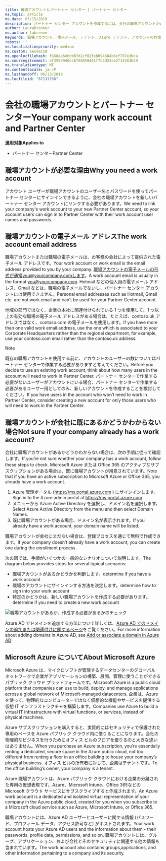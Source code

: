 ```yaml
---
title: 職場アカウントとパートナー センター | パートナー センター
ms.topic: article
ms.date: 03/15/2019
description: パートナー センター アカウントを作成するには、会社の職場アカウントが必要です。 Microsoft Azure または Office 365 のアクティブなサブスクリプションがある場合は、既に職場アカウントが用意されています。
author: LauraBrenner
ms.author: labrenne
Keywords: 職場アカウント, 電子メール, テナント, Azure テナント, アカウントの作成, ドメイン名
robots: ''
ms.localizationpriority: medium
ms.custom: seodec18
ms.openlocfilehash: f668ea5ebdb97d2cf02febb94584b6cf707e3bca
ms.sourcegitcommit: ef3559940bc6f68858441f7c2d33e42f14363b20
ms.translationtype: MT
ms.contentlocale: ja-JP
ms.lasthandoff: 06/13/2019
ms.locfileid: "67131706"
---
```

# <a name="your-company-work-account-and-partner-center"></a><span data-ttu-id="35313-105">会社の職場アカウントとパートナー センター</span><span class="sxs-lookup"><span data-stu-id="35313-105">Your company work account and Partner Center</span></span>  

<span data-ttu-id="35313-106">**適用対象**</span><span class="sxs-lookup"><span data-stu-id="35313-106">**Applies to**</span></span>

-  <span data-ttu-id="35313-107">パートナー センター</span><span class="sxs-lookup"><span data-stu-id="35313-107">Partner Center</span></span>

## <a name="why-you-need-a-work-account"></a><span data-ttu-id="35313-108">職場アカウントが必要な理由</span><span class="sxs-lookup"><span data-stu-id="35313-108">Why you need a work account</span></span>

<span data-ttu-id="35313-109">アカウント ユーザーが職場アカウントのユーザー名とパスワードを使ってパートナー センターにサインインできるように、会社の職場アカウントを新しいパートナー センター アカウントにリンクする必要があります。</span><span class="sxs-lookup"><span data-stu-id="35313-109">We need to link your company's work account to your new Partner Center account, so your account users can sign in to Partner Center with their work account user names and passwords.</span></span>

## <a name="the-work-account-email-address"></a><span data-ttu-id="35313-110">職場アカウントの電子メール アドレス</span><span class="sxs-lookup"><span data-stu-id="35313-110">The work account email address</span></span>

<span data-ttu-id="35313-111">職場アカウントまたは職場の電子メールは、お客様の会社によって提供された電子メール アドレスです。</span><span class="sxs-lookup"><span data-stu-id="35313-111">Your work account or work email is the email address provided to you by your company.</span></span> <span data-ttu-id="35313-112">職場アカウントの電子メールの形式が通常you@yourcompany.comします。</span><span class="sxs-lookup"><span data-stu-id="35313-112">A work account email is usually in the format you@yourcompany.com.</span></span> <span data-ttu-id="35313-113">Hotmail などの個人用の電子メール アドレス、Gmail などは、職場の電子メールでないし、パートナー センター アカウントには使用できません。</span><span class="sxs-lookup"><span data-stu-id="35313-113">Personal email addresses such as Hotmail, Gmail etc. are not work email and can’t be used for your Partner Center account.</span></span> 

<span data-ttu-id="35313-114">地域の部門ではなく、企業の本社に関連付けられている 1 つを使用して、1 つ以上の有効な職場の電子メール アドレスがある場合は、たとえば、contoso.uk アドレスではなく、contoso.com の電子メールを使用します。</span><span class="sxs-lookup"><span data-stu-id="35313-114">If you have more than one valid work email address, use the one which is associated to your Corporate Headquarters rather than the regional department, for example, use your contoso.com email rather than the contoso.uk address.</span></span>

> [!NOTE]  
>  <span data-ttu-id="35313-115">既存の職場アカウントを使用する前に、アカウントのユーザーの数についてはパートナー センターで作業する必要がありますと考えてください。</span><span class="sxs-lookup"><span data-stu-id="35313-115">Before you decide to use an existing work account, think about how many users in the account will need to work in Partner Center.</span></span> <span data-ttu-id="35313-116">パートナー センターで作業する必要がないユーザーがアカウントにいる場合、パートナー センターで作業する必要があるユーザー用としてのみ、新しいアカウントを作成することを検討してください。</span><span class="sxs-lookup"><span data-stu-id="35313-116">If you have users in the account who won’t need to work in Partner Center, consider creating a new account for only those users who will need to work in the Partner Center.</span></span>


## <a name="not-sure-if-your-company-already-has-a-work-account"></a><span data-ttu-id="35313-117">職場アカウントが会社に既にあるかどうかわからない場合</span><span class="sxs-lookup"><span data-stu-id="35313-117">Not sure if your company already has a work account?</span></span>

<span data-ttu-id="35313-118">会社に職場アカウントがあるかどうかわからない場合は、次の手順に従って確認します。</span><span class="sxs-lookup"><span data-stu-id="35313-118">If you’re not sure whether your company has a work account, follow these steps to check.</span></span> <span data-ttu-id="35313-119">Microsoft Azure または Office 365 のアクティブなサブスクリプションがある場合は、既に職場アカウントが用意されています。</span><span class="sxs-lookup"><span data-stu-id="35313-119">Note that if you have an active subscription to Microsoft Azure or Office 365, you already have a work account.</span></span>

1.  <span data-ttu-id="35313-120">Azure 管理ポータル (https://ms.portal.azure.com ) にサインインします。</span><span class="sxs-lookup"><span data-stu-id="35313-120">Sign in to the Azure admin portal at https://ms.portal.azure.com</span></span>
2.  <span data-ttu-id="35313-121">メニューから Azure Active Directory を選択し、ドメイン名を選択します。</span><span class="sxs-lookup"><span data-stu-id="35313-121">Select Azure Active Directory from the menu and then select Domain Names.</span></span>
3.  <span data-ttu-id="35313-122">既に職場アカウントがある場合、ドメイン名が表示されます。</span><span class="sxs-lookup"><span data-stu-id="35313-122">If you already have a work account, your domain name will be listed.</span></span>

<span data-ttu-id="35313-123">職場アカウントが会社にまだない場合は、登録プロセスを通じて無料で作成できます。</span><span class="sxs-lookup"><span data-stu-id="35313-123">If your company doesn’t already have a work account, you can create one during the enrollment process.</span></span>

<span data-ttu-id="35313-124">次の図では、手順がいくつかの一般的なシナリオについて説明します。</span><span class="sxs-lookup"><span data-stu-id="35313-124">The diagram below provides steps for several typical scenarios:</span></span>

- <span data-ttu-id="35313-125">職場アカウントがあるかどうかを判断します。</span><span class="sxs-lookup"><span data-stu-id="35313-125">determine if you have a work account</span></span> 
- <span data-ttu-id="35313-126">職場のアカウントにサインインする方法を決定します。</span><span class="sxs-lookup"><span data-stu-id="35313-126">determine how to sign into your work account</span></span> 
- <span data-ttu-id="35313-127">特定のかどうかは、新しい職場アカウントを作成する必要があります。</span><span class="sxs-lookup"><span data-stu-id="35313-127">determine if you need to create a new work account</span></span>


![職場アカウントがあるか、作成する必要があるかのチェック](images/onboardingAADFlow.png)

<span data-ttu-id="35313-129">Azure AD でドメインを追加する方法について詳しくは、[Azure AD でのドメインの追加または関連付けに関するページ](https://docs.microsoft.com/azure/active-directory/active-directory-add-domain)をご覧ください。</span><span class="sxs-lookup"><span data-stu-id="35313-129">For more information about adding domains in Azure AD, see [Add or associate a domain in Azure AD](https://docs.microsoft.com/azure/active-directory/active-directory-add-domain)</span></span>

## <a name="about-microsoft-azure"></a><span data-ttu-id="35313-130">Microsoft Azure について</span><span class="sxs-lookup"><span data-stu-id="35313-130">About Microsoft Azure</span></span>

<span data-ttu-id="35313-131">Microsoft Azure は、マイクロソフトが管理するデータセンターのグローバル ネットワークで企業がアプリケーションの構築、展開、管理に使うことができるパブリック クラウド プラットフォームです。</span><span class="sxs-lookup"><span data-stu-id="35313-131">Microsoft Azure is a public cloud platform that companies can use to build, deploy, and manage applications across a global network of Microsoft-managed datacenters.</span></span> <span data-ttu-id="35313-132">企業は、Azure を使って、物理的なコンピューターではなく仮想的な機能やサービスを提供する仮想 IT インフラストラクチャを構築します。</span><span class="sxs-lookup"><span data-stu-id="35313-132">Companies use Azure to build a virtual IT infrastructure with virtual functions, or services, instead of physical machines.</span></span> 

<span data-ttu-id="35313-133">Azure サブスクリプションを購入すると、実質的にはセキュリティで保護された専用のペースを Azure パブリック クラウド内に借りることになります。会社の物理的なビジネスを行うためにオフィス ビルのフロアを借りるのと大きな違いはありません。</span><span class="sxs-lookup"><span data-stu-id="35313-133">When you purchase an Azure subscription, you’re essentially renting a dedicated, secure space in the Azure public cloud, not too different from renting a floor in an office building to house your company’s physical business.</span></span> <span data-ttu-id="35313-134">オフィス ビルの所有者に対して、企業はテナントです。</span><span class="sxs-lookup"><span data-stu-id="35313-134">To the office building’s owner, your company is a tenant.</span></span> 

<span data-ttu-id="35313-135">Azure 職場アカウントは、Azure パブリック クラウドにおける企業の分離された専用の仮想表現です。Azure、Microsoft Intune、Office 365などの Microsoft クラウド サービスにサブスクライブすると作成されます。</span><span class="sxs-lookup"><span data-stu-id="35313-135">An Azure work account is a dedicated and isolated virtual representation of your company in the Azure public cloud, created for you when you subscribe to a Microsoft cloud service such as Azure, Microsoft Intune, or Office 365.</span></span> 

<span data-ttu-id="35313-136">職場アカウントには、Azure AD ユーザーとユーザーに関する情報 (パスワード、プロフィール データ、アクセス許可など) がホストされます。</span><span class="sxs-lookup"><span data-stu-id="35313-136">Your work account hosts your Azure AD users and the information about them - their passwords, profile data, permissions, and so on.</span></span> <span data-ttu-id="35313-137">職場アカウントには、グループ、アプリケーション、および会社とそのセキュリティに関連する他の情報も含まれています。</span><span class="sxs-lookup"><span data-stu-id="35313-137">The work account also contains groups,applications, and other information pertaining to a company and its security.</span></span> 
